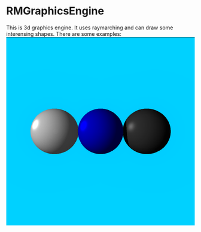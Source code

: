 # RMGraphicsEngine
This is 3d graphics engine. It uses raymarching and can draw some interensing shapes. There are some examples:
![Screenshot](https://github.com/jansenin/RMGraphicsEngine/blob/master/generated/all%20useful/sphears/image5.png?raw=true)
